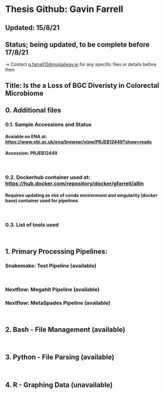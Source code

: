 # Thesis Github: Gavin Farrell
## Updated: 15/8/21 
## Status; being updated, to be complete before 17/8/21
-> Contact g.farrell13@nuigalway.ie for any specific files or details before then


## Title: Is the a Loss of BGC Diveristy in Colorectal Microbiome

## 0. Additional files
### 0.1. Sample Accessions and Status
#### Avaiable on ENA at: https://www.ebi.ac.uk/ena/browser/view/PRJEB12449?show=reads
#### Accession: PRJEB12449
<br />

### 0.2. Dockerhub container used at: https://hub.docker.com/repository/docker/gfarrell/allin
#### Requires updating as mix of conda environment and singularity (docker base) container used for pipelines
<br />

### 0.3. List of tools used
<br />

## 1. Primary Processing Pipelines:
### Snakemake: Test Pipeline (available)
<br />

### Nextflow: Megahit Pipeline (available)
### Nextflow: MetaSpades Pipeline (available)
<br />

## 2. Bash - File Management (available)
<br />

## 3. Python - File Parsing (available)
<br />

## 4. R - Graphing Data (unavailable)






